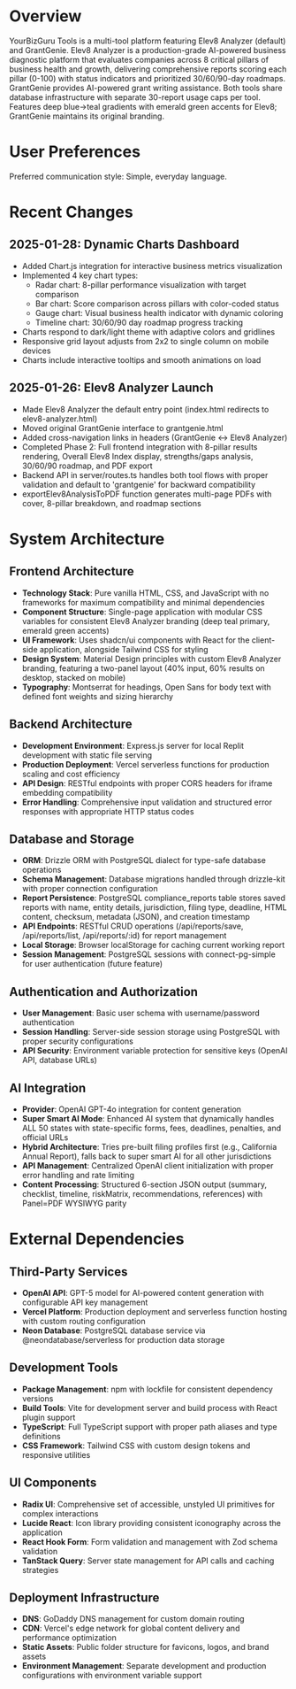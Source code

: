 # Overview

YourBizGuru Tools is a multi-tool platform featuring Elev8 Analyzer (default) and GrantGenie. Elev8 Analyzer is a production-grade AI-powered business diagnostic platform that evaluates companies across 8 critical pillars of business health and growth, delivering comprehensive reports scoring each pillar (0-100) with status indicators and prioritized 30/60/90-day roadmaps. GrantGenie provides AI-powered grant writing assistance. Both tools share database infrastructure with separate 30-report usage caps per tool. Features deep blue→teal gradients with emerald green accents for Elev8; GrantGenie maintains its original branding.

# User Preferences

Preferred communication style: Simple, everyday language.

# Recent Changes

## 2025-01-28: Dynamic Charts Dashboard
- Added Chart.js integration for interactive business metrics visualization
- Implemented 4 key chart types:
  - Radar chart: 8-pillar performance visualization with target comparison
  - Bar chart: Score comparison across pillars with color-coded status
  - Gauge chart: Visual business health indicator with dynamic coloring
  - Timeline chart: 30/60/90 day roadmap progress tracking
- Charts respond to dark/light theme with adaptive colors and gridlines
- Responsive grid layout adjusts from 2x2 to single column on mobile devices
- Charts include interactive tooltips and smooth animations on load

## 2025-01-26: Elev8 Analyzer Launch
- Made Elev8 Analyzer the default entry point (index.html redirects to elev8-analyzer.html)
- Moved original GrantGenie interface to grantgenie.html
- Added cross-navigation links in headers (GrantGenie ↔ Elev8 Analyzer)
- Completed Phase 2: Full frontend integration with 8-pillar results rendering, Overall Elev8 Index display, strengths/gaps analysis, 30/60/90 roadmap, and PDF export
- Backend API in server/routes.ts handles both tool flows with proper validation and default to 'grantgenie' for backward compatibility
- exportElev8AnalysisToPDF function generates multi-page PDFs with cover, 8-pillar breakdown, and roadmap sections

# System Architecture

## Frontend Architecture
- **Technology Stack**: Pure vanilla HTML, CSS, and JavaScript with no frameworks for maximum compatibility and minimal dependencies
- **Component Structure**: Single-page application with modular CSS variables for consistent Elev8 Analyzer branding (deep teal primary, emerald green accents)
- **UI Framework**: Uses shadcn/ui components with React for the client-side application, alongside Tailwind CSS for styling
- **Design System**: Material Design principles with custom Elev8 Analyzer branding, featuring a two-panel layout (40% input, 60% results on desktop, stacked on mobile)
- **Typography**: Montserrat for headings, Open Sans for body text with defined font weights and sizing hierarchy

## Backend Architecture
- **Development Environment**: Express.js server for local Replit development with static file serving
- **Production Deployment**: Vercel serverless functions for production scaling and cost efficiency
- **API Design**: RESTful endpoints with proper CORS headers for iframe embedding compatibility
- **Error Handling**: Comprehensive input validation and structured error responses with appropriate HTTP status codes

## Database and Storage
- **ORM**: Drizzle ORM with PostgreSQL dialect for type-safe database operations
- **Schema Management**: Database migrations handled through drizzle-kit with proper connection configuration
- **Report Persistence**: PostgreSQL compliance_reports table stores saved reports with name, entity details, jurisdiction, filing type, deadline, HTML content, checksum, metadata (JSON), and creation timestamp
- **API Endpoints**: RESTful CRUD operations (/api/reports/save, /api/reports/list, /api/reports/:id) for report management
- **Local Storage**: Browser localStorage for caching current working report
- **Session Management**: PostgreSQL sessions with connect-pg-simple for user authentication (future feature)

## Authentication and Authorization
- **User Management**: Basic user schema with username/password authentication
- **Session Handling**: Server-side session storage using PostgreSQL with proper security configurations
- **API Security**: Environment variable protection for sensitive keys (OpenAI API, database URLs)

## AI Integration
- **Provider**: OpenAI GPT-4o integration for content generation
- **Super Smart AI Mode**: Enhanced AI system that dynamically handles ALL 50 states with state-specific forms, fees, deadlines, penalties, and official URLs
- **Hybrid Architecture**: Tries pre-built filing profiles first (e.g., California Annual Report), falls back to super smart AI for all other jurisdictions
- **API Management**: Centralized OpenAI client initialization with proper error handling and rate limiting
- **Content Processing**: Structured 6-section JSON output (summary, checklist, timeline, riskMatrix, recommendations, references) with Panel=PDF WYSIWYG parity

# External Dependencies

## Third-Party Services
- **OpenAI API**: GPT-5 model for AI-powered content generation with configurable API key management
- **Vercel Platform**: Production deployment and serverless function hosting with custom routing configuration
- **Neon Database**: PostgreSQL database service via @neondatabase/serverless for production data storage

## Development Tools
- **Package Management**: npm with lockfile for consistent dependency versions
- **Build Tools**: Vite for development server and build process with React plugin support
- **TypeScript**: Full TypeScript support with proper path aliases and type definitions
- **CSS Framework**: Tailwind CSS with custom design tokens and responsive utilities

## UI Components
- **Radix UI**: Comprehensive set of accessible, unstyled UI primitives for complex interactions
- **Lucide React**: Icon library providing consistent iconography across the application
- **React Hook Form**: Form validation and management with Zod schema validation
- **TanStack Query**: Server state management for API calls and caching strategies

## Deployment Infrastructure
- **DNS**: GoDaddy DNS management for custom domain routing
- **CDN**: Vercel's edge network for global content delivery and performance optimization
- **Static Assets**: Public folder structure for favicons, logos, and brand assets
- **Environment Management**: Separate development and production configurations with environment variable support